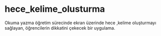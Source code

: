 # hece_kelime_olusturma

Okuma yazma öğretim sürecinde ekran üzerinde hece ,kelime oluşturmayı sağlayan, öğrencilerin dikkatini çekecek bir uygulama.
